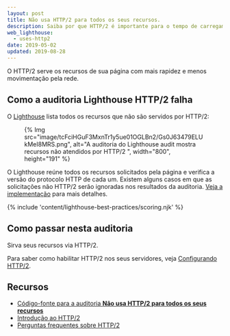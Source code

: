```yaml
---
layout: post
title: Não usa HTTP/2 para todos os seus recursos.
description: Saiba por que HTTP/2 é importante para o tempo de carregamento de sua página e como ativar HTTP/2 no seu servidor.
web_lighthouse:
  - uses-http2
date: 2019-05-02
updated: 2019-08-28
---
```


O HTTP/2 serve os recursos de sua página com mais rapidez e menos movimentação pela rede.

## Como a auditoria Lighthouse HTTP/2 falha

O [Lighthouse](https://developers.google.com/web/tools/lighthouse/) lista todos os recursos que não são servidos por HTTP/2:

<figure>   {% Img src="image/tcFciHGuF3MxnTr1y5ue01OGLBn2/Gs0J63479ELUkMeI8MRS.png", alt="A auditoria do Lighthouse audit mostra recursos não atendidos por HTTP/2 ", width="800", height="191" %}</figure>

O Lighthouse reúne todos os recursos solicitados pela página e verifica a versão do protocolo HTTP de cada um. Existem alguns casos em que as solicitações não HTTP/2 serão ignoradas nos resultados da auditoria. [Veja a implementação](https://github.com/GoogleChrome/lighthouse/blob/9fad007174f240982546887a7e97f452e0eeb1d1/lighthouse-core/audits/dobetterweb/uses-http2.js#L138) para mais detalhes.

{% include 'content/lighthouse-best-practices/scoring.njk' %}

## Como passar nesta auditoria

Sirva seus recursos via HTTP/2.

Para saber como habilitar HTTP/2 nos seus servidores, veja [Configurando HTTP/2](https://dassur.ma/things/h2setup/).

## Recursos

- [Código-fonte para a auditoria **Não usa HTTP/2 para todos os seus recursos**](https://github.com/GoogleChrome/lighthouse/blob/master/lighthouse-core/audits/dobetterweb/uses-http2.js)
- [Introdução ao HTTP/2](/performance-http2/)
- [Perguntas frequentes sobre HTTP/2](https://http2.github.io/faq/)
